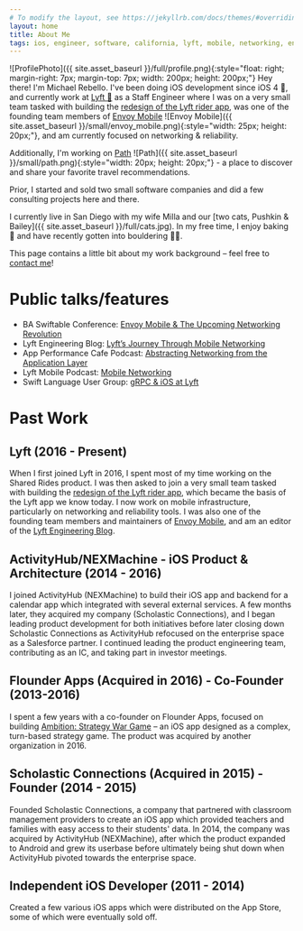 ```yaml
---
# To modify the layout, see https://jekyllrb.com/docs/themes/#overriding-theme-defaults
layout: home
title: About Me
tags: ios, engineer, software, california, lyft, mobile, networking, envoy, app
---
```


![ProfilePhoto]({{ site.asset_baseurl }}/full/profile.png){:style="float: right; margin-right: 7px; margin-top: 7px; width: 200px; height: 200px;"}
Hey there! I'm Michael Rebello. I've been doing iOS development since iOS 4 📱,
and currently work at [Lyft 🚗](https://lyft.com) as a Staff Engineer where I
was on a very small team tasked with building the
[redesign of the Lyft rider app](https://techcrunch.com/2017/11/08/lyft-is-testing-a-new-rider-experience-with-a-small-percentage-of-users),
was one of the founding team members
of [Envoy Mobile](https://github.com/lyft/envoy-mobile)
![Envoy Mobile]({{ site.asset_baseurl }}/small/envoy_mobile.png){:style="width: 25px; height: 20px;"},
and am currently focused on networking & reliability.

Additionally, I'm working on [Path](https://www.pathapp.io)
![Path]({{ site.asset_baseurl }}/small/path.png){:style="width: 20px; height: 20px;"} -
a place to discover and share your favorite travel recommendations.

Prior, I started and sold two small software companies and did a few
consulting projects here and there.

I currently live in San Diego with my wife Milla and our
[two cats, Pushkin & Bailey]({{ site.asset_baseurl }}/full/cats.jpg).
In my free time, I enjoy baking 🥐 and have recently gotten into bouldering 🧗‍♂️.

This page contains a little bit about my work background – feel free to
[contact me](mailto:me@michaelrebello.com)!

# Public talks/features

- BA Swiftable Conference: [Envoy Mobile & The Upcoming Networking Revolution](https://www.youtube.com/watch?v=rMBrVfoQ7-g)
- Lyft Engineering Blog: [Lyft’s Journey Through Mobile Networking](https://eng.lyft.com/lyfts-journey-through-mobile-networking-d8e13c938166)
- App Performance Cafe Podcast: [Abstracting Networking from the Application Layer](https://open.spotify.com/episode/1rDAnNa7YtbvNh0ZWKfup2)
- Lyft Mobile Podcast: [Mobile Networking](https://lyftmobilepodcast.libsyn.com/mobile-networking)
- Swift Language User Group: [gRPC & iOS at Lyft](https://www.youtube.com/watch?v=Go3_72i8bjI&t=183s)

# Past Work

## Lyft (2016 - Present)

When I first joined Lyft in 2016, I spent most of my time working on the Shared Rides product.
I was then asked to join a very small team tasked with building the
[redesign of the Lyft rider app](https://techcrunch.com/2017/11/08/lyft-is-testing-a-new-rider-experience-with-a-small-percentage-of-users), which became the
basis of the Lyft app we know today.
I now work on mobile infrastructure, particularly on networking and reliability tools.
I was also one of the founding team members and maintainers of
[Envoy Mobile](https://github.com/lyft/envoy-mobile), and am an editor of the
[Lyft Engineering Blog](https://eng.lyft.com).

## ActivityHub/NEXMachine - iOS Product & Architecture (2014 - 2016)

I joined ActivityHub (NEXMachine) to build their iOS app and backend for a calendar app which integrated
with several external services. A few months later, they acquired my company (Scholastic Connections),
and I began leading product development for both initiatives before later closing down Scholastic Connections
as ActivityHub refocused on the enterprise space as a Salesforce partner.
I continued leading the product engineering team, contributing as an IC, and taking part in investor meetings.

## Flounder Apps (Acquired in 2016) - Co-Founder (2013-2016)

I spent a few years with a co-founder on Flounder Apps, focused on building
[Ambition: Strategy War Game](https://appadvice.com/app/ambition-strategy-war-game/850863885) – an iOS app
designed as a complex, turn-based strategy game.
The product was acquired by another organization in 2016.

## Scholastic Connections (Acquired in 2015) - Founder (2014 - 2015)

Founded Scholastic Connections, a company that partnered with classroom management providers to create an
iOS app which provided teachers and families with easy access to their students' data.
In 2014, the company was acquired by ActivityHub (NEXMachine), after which the product expanded to Android
and grew its userbase before ultimately being shut down when ActivityHub pivoted towards the enterprise space.

## Independent iOS Developer (2011 - 2014)

Created a few various iOS apps which were distributed on the App Store,
some of which were eventually sold off.
